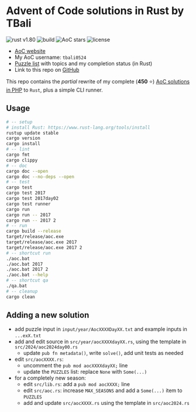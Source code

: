 # Advent of Code solutions in Rust by TBali

![rust v1.80](https://shields.io/badge/rust-1.80-blue?logo=rust)
![build](https://img.shields.io/github/actions/workflow/status/tbali0524/advent-of-code-rust/qa.yml)
![AoC stars](https://img.shields.io/badge/total%20AoC%20⭐-122-yellow)
![license](https://img.shields.io/github/license/tbali0524/advent-of-code-rust)

* [AoC website](https://adventofcode.com/)
* My AoC username: `tbali0524`
* [Puzzle list](puzzles.md) with topics and my completion status (in Rust)
* Link to this repo on [GitHub](https://github.com/tbali0524/advent-of-code-rust)

This repo contains the _partial_ rewrite of my complete (__450__ ⭐) [AoC solutions in PHP](https://github.com/tbali0524/advent-of-code-solutions) to `Rust`, plus a simple CLI runner.

## Usage

```sh
# -- setup
# install Rust: https://www.rust-lang.org/tools/install
rustup update stable
cargo version
cargo install
# -- lint
cargo fmt
cargo clippy
# -- doc
cargo doc --open
cargo doc --no-deps --open
# -- test
cargo test
cargo test 2017
cargo test 2017day02
cargo test runner
cargo run
cargo run -- 2017
cargo run -- 2017 2
# -- run
cargo build --release
target/release/aoc.exe
target/release/aoc.exe 2017
target/release/aoc.exe 2017 2
# -- shortcut run
./aoc.bat
./aoc.bat 2017
./aoc.bat 2017 2
./aoc.bat --help
# -- shortcut qa
./qa.bat
# -- cleanup
cargo clean
```

## Adding a new solution

* add puzzle input in `input/year/AocXXXXDayXX.txt` and example inputs in `...exX.txt`
* add and edit source in `src/year/aocXXXXdayXX.rs`, using the template in `src/2024/aoc2024day00.rs`
    * update `pub fn metadata()`, write `solve()`, add unit tests as needed
* edit `src/aocXXXX.rs`:
    * uncomment the `pub mod aocXXXXdayXX;` line
    * update the `PUZZLES` list: replace `None` with `Some(...)`
* for a completely new season:
    * edit `src/lib.rs`: add a `pub mod aocXXXX;` line
    * edit `src/aoc.rs`: increase `MAX_SEASONS` and add a `Some(...)` item to `PUZZLES`
    * add and update `src/aocXXXX.rs` using the template in `src/aoc2024.rs`
